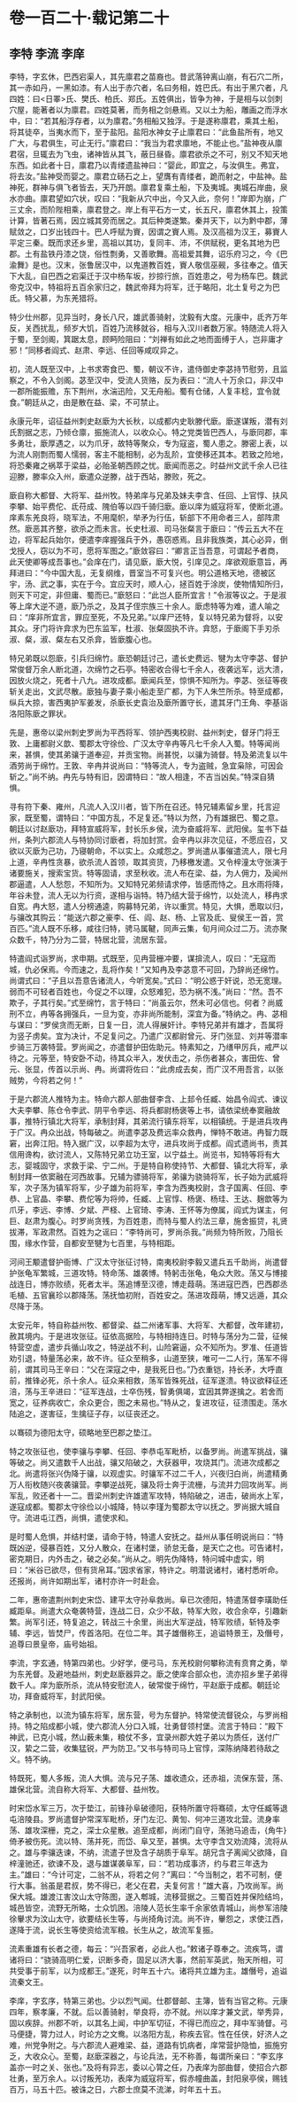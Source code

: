 # 卷一百二十·载记第二十

## 李特 李流 李庠

李特，字玄休，巴西宕渠人，其先廪君之苗裔也。昔武落钟离山崩，有石穴二所，其一赤如丹，一黑如漆。有人出于赤穴者，名曰务相，姓巴氏。有出于黑穴者，凡四姓：曰<日睪>氏、樊氏、柏氏、郑氏。五姓俱出，皆争为神，于是相与以剑刺穴屋，能著者以为廪君。四姓莫著，而务相之剑悬焉。又以土为船，雕画之而浮水中，曰：“若其船浮存者，以为廪君。”务相船又独浮。于是遂称廪君，乘其土船，将其徒卒，当夷水而下，至于盐阳。盐阳水神女子止廪君曰：“此鱼盐所有，地又广大，与君俱生，可止无行。”廪君曰：“我当为君求廪地，不能止也。”盐神夜从廪君宿，旦辄去为飞虫，诸神皆从其飞，蔽日昼昏。廪君欲杀之不可，别又不知天地东西。如此者十日，廪君乃以青缕遗盐神曰：“婴此，即宜之，与汝俱生。弗宜，将去汝。”盐神受而婴之。廪君立砀石之上，望膺有青缕者，跪而射之，中盐神。盐神死，群神与俱飞者皆去，天乃开朗。廪君复乘土船，下及夷城。夷城石岸曲，泉水亦曲。廪君望如穴状，叹曰：“我新从穴中出，今又入此，奈何！”岸即为崩，广三丈余，而阶陛相乘，廪君登之。岸上有平石方一丈，长五尺，廪君休其上，投策计算，皆著石焉，因立城其旁而居之。其后种类遂繁。秦并天下，以为黔中郡，薄赋敛之，口岁出钱四十。巴人呼赋为賨，因谓之賨人焉。及汉高祖为汉王，募賨人平定三秦。既而求还乡里，高祖以其功，复同丰、沛，不供赋税，更名其地为巴郡。土有盐铁丹漆之饶，俗性剽勇，又善歌舞。高祖爱其舞，诏乐府习之，今《巴渝舞》是也。汉末，张鲁居汉中，以鬼道教百姓，賨人敬信巫觋，多往奉之。值天下大乱，自巴西之宕渠迁于汉中杨车坂，抄掠行旅，百姓患之，号为杨车巴。魏武帝克汉中，特祖将五百余家归之，魏武帝拜为将军，迁于略阳，北土复号之为巴氐。特父慕，为东羌猎将。

特少仕州郡，见异当时，身长八尺，雄武善骑射，沈毅有大度。元康中，氐齐万年反，关西扰乱，频岁大饥，百姓乃流移就谷，相与入汉川者数万家。特随流人将入于蜀，至剑阁，箕踞太息，顾眄险阻曰：“刘禅有如此之地而面缚于人，岂非庸才邪！”同移者阎式、赵肃、李远、任回等咸叹异之。

初，流人既至汉中，上书求寄食巴、蜀，朝议不许，遣侍御史李苾持节慰劳，且监察之，不令入剑阁。苾至汉中，受流人货赂，反为表曰：“流人十万余口，非汉中一郡所能振赡，东下荆州，水湍迅险，又无舟船。蜀有仓储，人复丰稔，宜令就食。”朝廷从之，由是散在益、梁，不可禁止。

永康元年，诏征益州刺史赵廞为大长秋，以成都内史耿滕代廞。廞遂谋叛，潜有刘氏割据之志，乃倾仓廪，振施流人，以收众心。特之党类皆巴西人，与廞同郡，率多勇壮，廞厚遇之，以为爪牙，故特等聚众，专为寇盗，蜀人患之。滕密上表，以为流人刚剽而蜀人懦弱，客主不能相制，必为乱阶，宜使移还其本。若致之险地，将恐秦雍之祸萃于梁益，必贻圣朝西顾之忧。廞闻而恶之。时益州文武千余人已往迎滕，滕率众入州，廞遣众逆滕，战于西站，滕败，死之。

廞自称大都督、大将军、益州牧。特弟庠与兄弟及妹夫李含、任回、上官惇、扶风李攀、始平费佗、氐苻成、隗伯等以四千骑归廞。廞以庠为威寇将军，使断北道。庠素东羌良将，晓军法，不用麾帜，举矛为行伍，斩部下不用命者三人，部阵肃然。廞恶其齐整，欲杀之而未言。长史杜淑、司马张粲言于廞曰：“传云五大不在边，将军起兵始尔，便遣李庠握强兵于外，愚窃惑焉。且非我族类，其心必异，倒戈授人，窃以为不可，愿将军图之。”廞敛容曰：“卿言正当吾意，可谓起予者商，此天使卿等成吾事也。”会庠在门，请见廞，廞大悦，引庠见之。庠欲观廞意旨，再拜进曰：“今中国大乱，无复纲维，晋室当不可复兴也。明公道格天地，德被区宇，汤、武之事，实在于今。宜应天时，顺人心，拯百姓于涂炭，使物情知所归，则天下可定，非但庸、蜀而已。”廞怒曰：“此岂人臣所宜言！”令淑等议之。于是淑等上庠大逆不道，廞乃杀之，及其子侄宗族三十余人。廞虑特等为难，遣人喻之曰：“庠非所宜言，罪应至死，不及兄弟。”以庠尸还特，复以特兄弟为督将，以安其众。牙门将许弇求为巴东监军，杜淑、张粲固执不许。弇怒，于廞阁下手刃杀淑、粲，淑、粲左右又杀弇，皆廞腹心也。

特兄弟既以怨廞，引兵归绵竹。廞恐朝廷讨己，遣长史费远、犍为太守李苾、督护常俊督万余人断北道，次绵竹之石亭。特密收合得七千余人，夜袭远军，远大溃，因放火烧之，死者十八九。进攻成都。廞闻兵至，惊惧不知所为。李苾、张征等夜斩关走出，文武尽散。廞独与妻子乘小船走至广都，为下人朱竺所杀。特至成都，纵兵大掠，害西夷护军姜发，杀廞长史袁治及廞所置守长，遣其牙门王角、李基诣洛阳陈廞之罪状。

先是，惠帝以梁州刺史罗尚为平西将军、领护西夷校尉、益州刺史，督牙门将王敦、上庸都尉义歆、蜀郡太守徐俭、广汉太守辛冉等凡七千余人入蜀。特等闻尚来，甚惧，使其弟骧于道奉迎，并贡宝物。尚甚悦，以骧为骑督。特及弟流复以牛酒劳尚于绵竹。王敦、辛冉并说尚曰：“特等流人，专为盗贼，急宜枭除，可因会斩之。”尚不纳。冉先与特有旧，因谓特曰：“故人相逢，不吉当凶矣。”特深自猜惧。

寻有符下秦、雍州，凡流人入汉川者，皆下所在召还。特兄辅素留乡里，托言迎家，既至蜀，谓特曰：“中国方乱，不足复还。”特以为然，乃有雄据巴、蜀之意。朝廷以讨赵廞功，拜特宣威将军，封长乐乡侯，流为奋威将军、武阳侯。玺书下益州，条列六郡流人与特协同讨廞者，将加封赏。会辛冉以非次见征，不愿应召，又欲以灭廞为己功，乃寝朝命，不以实上。众咸怨之。罗尚遣从事催遣流人，限七月上道，辛冉性贪暴，欲杀流人首领，取其资货，乃移檄发遣。又令梓潼太守张演于诸要施关，搜索宝货。特等固请，求至秋收。流人布在梁、益，为人佣力，及闻州郡逼遣，人人愁怨，不知所为。又知特兄弟频请求停，皆感而恃之。且水雨将降，年谷未登，流人无以为行资，遂相与诣特。特乃结大营于绵竹，以处流人，移冉求自宽。冉大怒，遣人分榜通逵，购募特兄弟，许以重赏。特见，大惧，悉取以归，与骧改其购云：“能送六郡之豪李、任、阎、赵、杨、上官及氐、叟侯王一首，赏百匹。”流人既不乐移，咸往归特，骋马属鞬，同声云集，旬月间众过二万。流亦聚众数千，特乃分为二营，特居北营，流居东营。

特遣阎式诣罗尚，求申期。式既至，见冉营栅冲要，谋揜流人，叹曰：“无寇而城，仇必保焉。今而速之，乱将作矣！”又知冉及李苾意不可回，乃辞尚还绵竹。尚谓式曰：“子且以吾意告诸流人，今听宽矣。”式曰：“明公惑于奸说，恐无宽理。弱而不可轻者百姓也，今促之不以理，众怒难犯，恐为祸不浅。”尚曰：“然。吾不欺子，子其行矣。”式至绵竹，言于特曰：“尚虽云尔，然未可必信也。何者？尚威刑不立，冉等各拥强兵，一旦为变，亦非尚所能制，深宜为备。”特纳之。冉、苾相与谋曰：“罗侯贪而无断，日复一日，流人得展奸计。李特兄弟并有雄才，吾属将为竖子虏矣。宜为决计，不足复问之。乃遣广汉都尉曾元、牙门张显、刘并等潜率步骑三万袭特营。罗尚闻之，亦遣督护田佐助元。特素知之，乃缮甲厉兵，戒严以待之。元等至，特安卧不动，待其众半入，发伏击之，杀伤者甚众，害田佐、曾元、张显，传首以示尚、冉。尚谓将佐曰：“此虏成去矣，而广汉不用吾言，以张贼势，今将若之何！”

于是六郡流人推特为主。特命六郡人部曲督李含、上邽令任臧、始昌令阎式、谏议大夫李攀、陈仓令李武、阴平令李远、将兵都尉杨褒等上书，请依梁统奉窦融故事，推特行镇北大将军，承制封拜，其弟流行镇东将军，以相镇统。于是进兵攻冉于广汉。冉众出战，特每破之。尚遣李苾及费远率众救冉，惮特不敢进。冉智力既窘，出奔江阳。特入据广汉，以李超为太守，进兵攻尚于成都。阎式遗尚书，责其信用谗构，欲讨流人，又陈特兄弟立功王室，以宁益土。尚览书，知特等将有大志，婴城固守，求救于梁、宁二州。于是特自称使持节、大都督、镇北大将军，承制封拜一依窦融在河西故事。兄辅为骠骑将军，弟骧为骁骑将军，长子始为武威将军，次子荡为镇军将军，少子雄为前将军，李含为西夷校尉，含子国离、任回、李恭、上官晶、李攀、费佗等为将帅，任臧、上官惇、杨褒、杨珪、王达、麹歆等为爪牙，李远、李博、夕斌、严柽、上官琦、李涛、王怀等为僚属，阎式为谋主，何巨、赵肃为腹心。时罗尚贪残，为百姓患，而特与蜀人约法三章，施舍振贷，礼贤拔滞，军政肃然。百姓为之谣曰：“李特尚可，罗尚杀我。”尚频为特所败，乃阻长围，缘水作营，自都安至犍为七百里，与特相距。

河间王颙遣督护衙博、广汉太守张征讨特，南夷校尉李毅又遣兵五千助尚，尚遣督护张龟军繁城，三道攻特。特命荡、雄袭博。特躬击张龟，龟众大败。荡又与博接战连日，博亦败绩，死者太半。荡追博至汉德，博走葭萌。荡进寇巴西，巴西郡丞毛植、五官襄珍以郡降荡。荡抚恤初附，百姓安之。荡进攻葭萌，博又远遁，其众尽降于荡。

太安元年，特自称益州牧、都督梁、益二州诸军事、大将军、大都督，改年建初，赦其境内。于是进攻张征。征依高据险，与特相持连日。时特与荡分为二营，征候特营空虚，遣步兵循山攻之，特逆战不利，山险窘逼，众不知所为。罗准、任道皆劝引退，特量荡必来，故不许。征众至稍多，山道至狭，唯可一二人行，荡军不得前，谓其司马王辛曰：“父在深寇之中，是我死日也。”乃衣重铠，持长矛，大呼直前，推锋必死，杀十余人。征众来相救，荡军皆殊死战，征军遂溃。特议欲释征还涪，荡与王辛进曰：“征军连战，士卒伤残，智勇俱竭，宜因其弊遂擒之。若舍而宽之，征养病收亡，余众更合，图之未易也。”特从之，复进攻征，征溃围走。荡水陆追之，遂害征，生擒征子存，以征丧还之。

以骞硕为德阳太守，硕略地至巴郡之垫江。

特之攻张征也，使李骧与李攀、任回、李恭屯军毗桥，以备罗尚。尚遣军挑战，骧等破之。尚又遣数千人出战，骧又陷破之，大获器甲，攻烧其门。流进次成都之北。尚遣将张兴伪降于骧，以观虚实。时骧军不过二千人，兴夜归白尚，尚遣精勇万人衔枚随兴夜袭骧营。李攀逆战死，骧及将士奔于流栅，与流并力回攻尚军。尚军乱，败还者十一二。晋梁州刺史许雄遣军攻特，特陷破之，进击，破尚水上军，遂寇成都。蜀郡太守徐俭以小城降，特以李瑾为蜀郡太守以抚之。罗尚据大城自守。流进屯江西，尚惧，遣使求和。

是时蜀人危惧，并结村堡，请命于特，特遣人安抚之。益州从事任明说尚曰：“特既凶逆，侵暴百姓，又分人散众，在诸村堡，骄怠无备，是天亡之也。可告诸村，密克期日，内外击之，破之必矣。”尚从之。明先伪降特，特问城中虚实，明曰：“米谷已欲尽，但有货帛耳。”因求省家，特许之。明潜说诸村，诸村悉听命。还报尚，尚许如期出军，诸村亦许一时赴会。

二年，惠帝遣荆州刺史宋岱、建平太守孙阜救尚。阜已次德阳，特遣荡督李璜助任臧距阜。尚遣大众奄袭特营，连战二日，众少不敌，特军大败，收合余卒，引趣新繁。尚军引还，特复追之，转战三十余里，尚出大军逆战，特军败绩，斩特及李辅、李远，皆焚尸，传首洛阳。在位二年。其子雄僭称王，追谥特景王，及僭号，追尊曰景皇帝，庙号始祖。

李流，字玄通，特第四弟也。少好学，便弓马，东羌校尉何攀称流有贲育之勇，举为东羌督。及避地益州，刺史赵廞器异之。廞之使庠合部众也，流亦招乡里子弟得数千人。庠为廞所杀，流从特安慰流人，破常俊于绵竹，平赵廞于成都。朝廷论功，拜奋威将军，封武阳侯。

特之承制也，以流为镇东将军，居东营，号为东督护。特常使流督锐众，与罗尚相持。特之陷成都小城，使六郡流人分口入城，壮勇督领村堡。流言于特曰：“殿下神武，已克小城，然山薮未集，粮仗不多，宜录州郡大姓子弟以为质任，送付广汉，絷之二营，收集猛锐，严为防卫。”又书与特司马上官惇，深陈纳降若待敌之义。特不纳。

特既死，蜀人多叛，流人大惧。流与兄子荡、雄收遗众，还赤祖，流保东营，荡、雄保北营。流自称大将军、大都督、益州牧。

时宋岱水军三万，次于垫江，前锋孙阜破德阳，获特所置守将骞硕，太守任臧等退屯涪陵县。罗尚遣督护常深军毗桥，牙门左氾、黄訇、何冲三道攻北营。流身率荡、雄攻深栅，克之，深士众星散。追至成都，尚闭门自守，荡驰马追击，{角牛}倚矛被伤死。流以特、荡并死，而岱、阜又至，甚惧。太守李含又劝流降，流将从之。雄与李骧迭谏，不纳，流遣子世及含子胡质于阜军。胡兄含子离闻父欲降，自梓潼驰还，欲谏不及，退与雄谋袭阜军，曰：“若功成事济，约与君三年迭为主。”雄曰：“今计可定，二翁不从，将若之何？”离曰：“今当制之，若不可制，便行大事。翁虽是君叔，势不得已，老父在君，夫复何言！”雄大喜，乃攻尚军。尚保大城。雄渡江害汶山太守陈图，遂入郫城，流移营据之。三蜀百姓并保险结坞，城邑皆空，流野无所略，士众饥困。涪陵人范长生率千余家依青城山，尚参军涪陵徐轝求为汶山太守，欲要结长生等，与尚掎角讨流。尚不许，轝怨之，求使江西，遂降于流，说长生等使资给流军粮。长生从之，故流军复振。

流素重雄有长者之德，每云：“兴吾家者，必此人也。”敕诸子尊奉之。流疾笃，谓诸将曰：“骁骑高明仁爱，识断多奇，固足以济大事，然前军英武，殆天所相，可共受事于前军，以为成都王。”遂死，时年五十六。诸将共立雄为主。雄僭号，追谥流秦文王。

李庠，字玄序，特第三弟也。少以烈气闻。仕郡督邮、主簿，皆有当官之称。元康四年，察孝廉，不就。后以善骑射，举良将，亦不就。州以庠才兼文武，举秀异，固以疾辞。州郡不听，以其名上闻，中护军切征，不得已而应之，拜中军骑督。弓马便捷，膂力过人，时论方之文鸯。以洛阳方乱，称疾去官。性在任侠，好济人之难，州党争附之。与六郡流人避难梁、益，道路有饥病者，庠常营护隐恤，振施穷乏，大收众心。至蜀，赵廞深器之，与论兵法，无不称善，每谓所亲曰：“李玄序盖亦一时之关、张也。”及将有异志，委以心膂之任，乃表庠为部曲督，使招合六郡壮勇，至万余人。以讨叛羌功，表庠为威寇将军，假赤幢曲盖，封阳泉亭侯，赐钱百万，马五十匹。被诛之日，六郡士庶莫不流涕，时年五十五。
